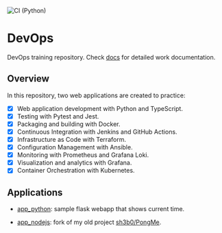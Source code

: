 ![CI (Python)](https://github.com/sh3b0/devops/actions/workflows/app_python.yaml/badge.svg)

# DevOps

DevOps training repository. Check [docs](./docs) for detailed work documentation.

## Overview

In this repository, two web applications are created to practice:

- [x] Web application development with Python and TypeScript.
- [x] Testing with Pytest and Jest.
- [x] Packaging and building with Docker.
- [x] Continuous Integration with Jenkins and GitHub Actions.
- [x] Infrastructure as Code with Terraform.
- [x] Configuration Management with Ansible.
- [x] Monitoring with Prometheus and Grafana Loki.
- [x] Visualization and analytics with Grafana.
- [x] Container Orchestration with Kubernetes.

## Applications

- [app_python](./app_python): sample flask webapp that shows current time.

- [app_nodejs](./app_nodejs): fork of my old project [sh3b0/PongMe](https://github.com/sh3b0/PongMe).

